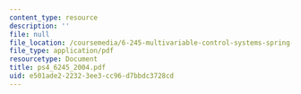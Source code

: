 ```yaml
---
content_type: resource
description: ''
file: null
file_location: /coursemedia/6-245-multivariable-control-systems-spring-2004/e501ade222323ee3cc96d7bbdc3728cd_ps4_6245_2004.pdf
file_type: application/pdf
resourcetype: Document
title: ps4_6245_2004.pdf
uid: e501ade2-2232-3ee3-cc96-d7bbdc3728cd
---
```

